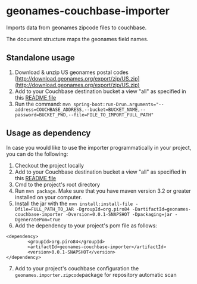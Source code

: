 # geonames-couchbase-importer
Imports data from geonames zipcode files to couchbase. 

The document structure maps the geonames field names. 
## Standalone usage

1. Download & unzip US geonames postal codes [http://download.geonames.org/export/zip/US.zip](http://download.geonames.org/export/zip/US.zip)
2. Add to your Couchbase destination bucket a view "all" as specified in this [README file](https://github.com/ermanno-pirotta/geonames-couchbase-importer/blob/master/src/main/resources/couchbase_views/README)
3. Run the command: `mvn spring-boot:run-Drun.arguments="--address=COUCHBASE_ADDRESS,--bucket=BUCKET_NAME,--password=BUCKET_PWD,--file=FILE_TO_IMPORT_FULL_PATH" `

## Usage as dependency
In case you would like to use the importer programmatically in your project, you can do the following:
1. Checkout the project locally
2. Add to your Couchbase destination bucket a view "all" as specified in this [README file](https://github.com/ermanno-pirotta/geonames-couchbase-importer/blob/master/src/main/resources/couchbase_views/README)
3. Cmd to the project's root directory
4. Run `mvn package`. Make sure that you have maven version 3.2 or greater installed on your computer.
5. Install the jar with the  `mvn install:install-file -Dfile=FULL_PATH_TO_JAR -DgroupId=org.piro84 -DartifactId=geonames-couchbase-importer -Dversion=0.0.1-SNAPSHOT -Dpackaging=jar -DgeneratePom=true`
6. Add the dependency to your project's pom file as follows:
```	
<dependency>
       	<groupId>org.piro84</groupId>
       	<artifactId>geonames-couchbase-importer</artifactId>
      	<version>0.0.1-SNAPSHOT</version>
</dependency>
```
7. Add to your project's couchbase configuration the `geonames.importer.zipcode`package for repository automatic scan
